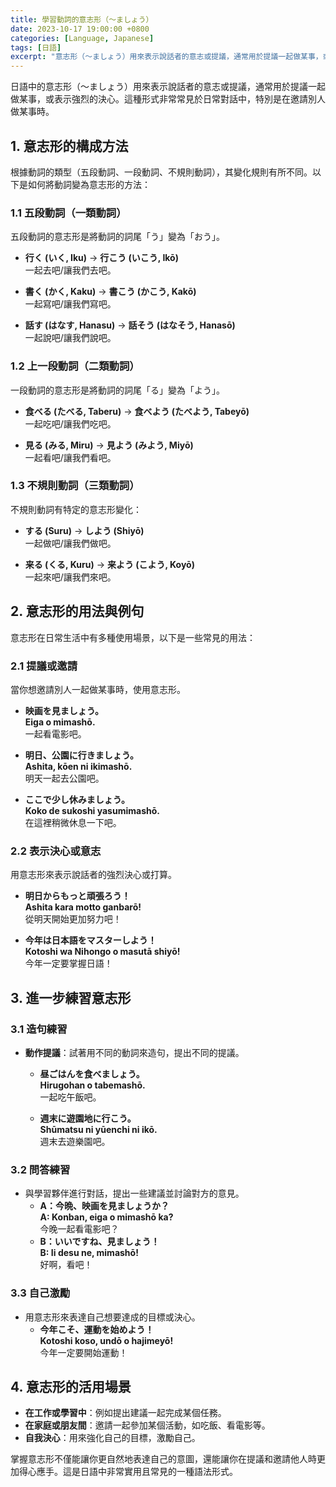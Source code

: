 ```yaml
---
title: 學習動詞的意志形（〜ましょう）
date: 2023-10-17 19:00:00 +0800
categories: [Language, Japanese]
tags: [日語] 
excerpt: "意志形（〜ましょう）用來表示說話者的意志或提議，通常用於提議一起做某事，或表示強烈的決心"
---
```


日語中的意志形（〜ましょう）用來表示說話者的意志或提議，通常用於提議一起做某事，或表示強烈的決心。這種形式非常常見於日常對話中，特別是在邀請別人做某事時。

## **1. 意志形的構成方法**

根據動詞的類型（五段動詞、一段動詞、不規則動詞），其變化規則有所不同。以下是如何將動詞變為意志形的方法：

### **1.1 五段動詞（一類動詞）**
五段動詞的意志形是將動詞的詞尾「う」變為「おう」。
- **行く (いく, Iku)** → **行こう (いこう, Ikō)**  
  一起去吧/讓我們去吧。

- **書く (かく, Kaku)** → **書こう (かこう, Kakō)**  
  一起寫吧/讓我們寫吧。

- **話す (はなす, Hanasu)** → **話そう (はなそう, Hanasō)**  
  一起說吧/讓我們說吧。

### **1.2 上一段動詞（二類動詞）**
一段動詞的意志形是將動詞的詞尾「る」變為「よう」。
- **食べる (たべる, Taberu)** → **食べよう (たべよう, Tabeyō)**  
  一起吃吧/讓我們吃吧。

- **見る (みる, Miru)** → **見よう (みよう, Miyō)**  
  一起看吧/讓我們看吧。

### **1.3 不規則動詞（三類動詞）**
不規則動詞有特定的意志形變化：
- **する (Suru)** → **しよう (Shiyō)**  
  一起做吧/讓我們做吧。

- **来る (くる, Kuru)** → **来よう (こよう, Koyō)**  
  一起來吧/讓我們來吧。

## **2. 意志形的用法與例句**

意志形在日常生活中有多種使用場景，以下是一些常見的用法：

### **2.1 提議或邀請**
當你想邀請別人一起做某事時，使用意志形。
- **映画を見ましょう。**  
  **Eiga o mimashō.**  
  一起看電影吧。

- **明日、公園に行きましょう。**  
  **Ashita, kōen ni ikimashō.**  
  明天一起去公園吧。

- **ここで少し休みましょう。**  
  **Koko de sukoshi yasumimashō.**  
  在這裡稍微休息一下吧。

### **2.2 表示決心或意志**
用意志形來表示說話者的強烈決心或打算。
- **明日からもっと頑張ろう！**  
  **Ashita kara motto ganbarō!**  
  從明天開始更加努力吧！

- **今年は日本語をマスターしよう！**  
  **Kotoshi wa Nihongo o masutā shiyō!**  
  今年一定要掌握日語！

## **3. 進一步練習意志形**

### **3.1 造句練習**
- **動作提議**：試著用不同的動詞來造句，提出不同的提議。
  - **昼ごはんを食べましょう。**  
    **Hirugohan o tabemashō.**  
    一起吃午飯吧。

  - **週末に遊園地に行こう。**  
    **Shūmatsu ni yūenchi ni ikō.**  
    週末去遊樂園吧。

### **3.2 問答練習**
- 與學習夥伴進行對話，提出一些建議並討論對方的意見。
  - **A：今晩、映画を見ましょうか？**  
    **A: Konban, eiga o mimashō ka?**  
    今晚一起看電影吧？
  - **B：いいですね、見ましょう！**  
    **B: Ii desu ne, mimashō!**  
    好啊，看吧！

### **3.3 自己激勵**
- 用意志形來表達自己想要達成的目標或決心。
  - **今年こそ、運動を始めよう！**  
    **Kotoshi koso, undō o hajimeyō!**  
    今年一定要開始運動！

## **4. 意志形的活用場景**

- **在工作或學習中**：例如提出建議一起完成某個任務。
- **在家庭或朋友間**：邀請一起參加某個活動，如吃飯、看電影等。
- **自我決心**：用來強化自己的目標，激勵自己。

掌握意志形不僅能讓你更自然地表達自己的意圖，還能讓你在提議和邀請他人時更加得心應手。這是日語中非常實用且常見的一種語法形式。
